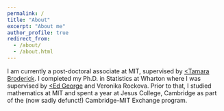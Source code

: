 ```yaml
---
permalink: /
title: "About"
excerpt: "About me"
author_profile: true
redirect_from: 
  - /about/
  - /about.html
---
```

I am currently a post-doctoral associate at MIT, supervised by <a href="www.tamarabroderick.com"><Tamara Broderick</a>. I completed my Ph.D. in Statistics at Wharton where I was supervised by <a href="https://statistics.wharton.upenn.edu/profile/edgeorge/"><Ed George</a> and Veronika Rockova.
Prior to that, I studied mathematics at MIT and spent a year at Jesus College, Cambridge as part of the (now sadly defunct!) Cambridge-MIT Exchange program.


